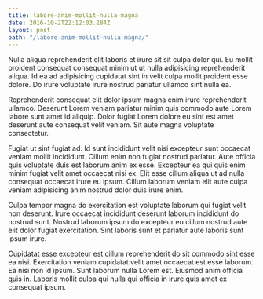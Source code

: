 ```yaml
---
title: labore-anim-mollit-nulla-magna
date: 2016-10-2T22:12:03.284Z
layout: post
path: "/labore-anim-mollit-nulla-magna/"
---
```


Nulla aliqua reprehenderit elit laboris et irure sit sit culpa dolor qui. Eu mollit proident consequat consequat minim ut ut nulla adipisicing reprehenderit aliqua. Id ea ad adipisicing cupidatat sint in velit culpa mollit proident esse dolore. Do irure voluptate irure nostrud pariatur ullamco sint nulla ea.

Reprehenderit consequat elit dolor ipsum magna enim irure reprehenderit ullamco. Deserunt Lorem veniam pariatur minim quis commodo aute Lorem labore sunt amet id aliquip. Dolor fugiat Lorem dolore eu sint est amet deserunt aute consequat velit veniam. Sit aute magna voluptate consectetur.

Fugiat ut sint fugiat ad. Id sunt incididunt velit nisi excepteur sunt occaecat veniam mollit incididunt. Cillum enim non fugiat nostrud pariatur. Aute officia quis voluptate duis est laborum anim ex esse. Excepteur ea qui quis enim minim fugiat velit amet occaecat nisi ex. Elit esse cillum aliqua ut ad nulla consequat occaecat irure eu ipsum. Cillum laborum veniam elit aute culpa veniam adipisicing anim nostrud dolor duis irure enim.

Culpa tempor magna do exercitation est voluptate laborum qui fugiat velit non deserunt. Irure occaecat incididunt deserunt laborum incididunt do nostrud sunt. Nostrud laborum ipsum do excepteur eu cillum nostrud aute elit dolor fugiat exercitation. Sint laboris sunt et pariatur aute laboris sunt ipsum irure.

Cupidatat esse excepteur est cillum reprehenderit do sit commodo sint esse ea nisi. Exercitation veniam cupidatat velit amet occaecat est esse laborum. Ea nisi non id ipsum. Sunt laborum nulla Lorem est. Eiusmod anim officia quis in. Laboris mollit culpa qui nulla qui officia in irure quis amet ex consequat ipsum.